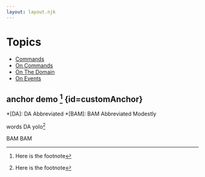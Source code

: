```yaml
---
layout: layout.njk
---
```

# Topics

* [Commands](commands)
* [On Commands](onCommands)
* [On The Domain](onTheDomain)
* [On Events](onEvents)

## anchor demo [^1] {id=customAnchor}

*[DA]: DA Abbreviated
*[BAM]: BAM Abbreviated Modestly

words DA yolo[^1]

BAM BAM

[^1]: Here is the footnote
